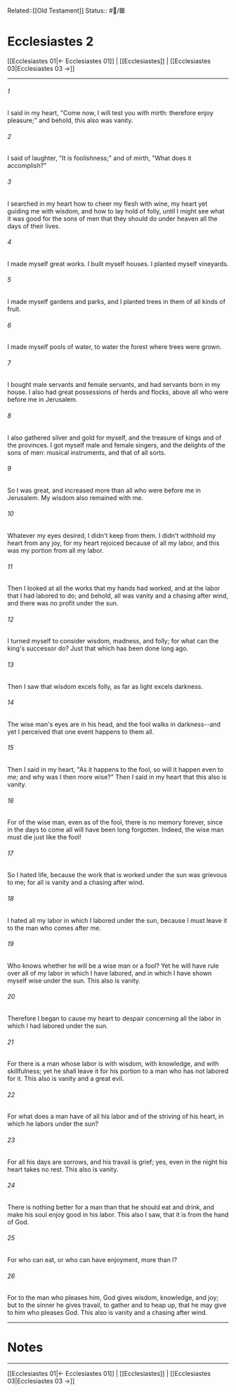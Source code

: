 Related::[[Old Testament]]
Status:: #📖/🟥
# Ecclesiastes 2

[[Ecclesiastes 01|← Ecclesiastes 01]] | [[Ecclesiastes]] | [[Ecclesiastes 03|Ecclesiastes 03 →]]
***



###### 1 
I said in my heart, "Come now, I will test you with mirth: therefore enjoy pleasure;" and behold, this also was vanity. 

###### 2 
I said of laughter, "It is foolishness;" and of mirth, "What does it accomplish?" 

###### 3 
I searched in my heart how to cheer my flesh with wine, my heart yet guiding me with wisdom, and how to lay hold of folly, until I might see what it was good for the sons of men that they should do under heaven all the days of their lives. 

###### 4 
I made myself great works. I built myself houses. I planted myself vineyards. 

###### 5 
I made myself gardens and parks, and I planted trees in them of all kinds of fruit. 

###### 6 
I made myself pools of water, to water the forest where trees were grown. 

###### 7 
I bought male servants and female servants, and had servants born in my house. I also had great possessions of herds and flocks, above all who were before me in Jerusalem. 

###### 8 
I also gathered silver and gold for myself, and the treasure of kings and of the provinces. I got myself male and female singers, and the delights of the sons of men: musical instruments, and that of all sorts. 

###### 9 
So I was great, and increased more than all who were before me in Jerusalem. My wisdom also remained with me. 

###### 10 
Whatever my eyes desired, I didn't keep from them. I didn't withhold my heart from any joy, for my heart rejoiced because of all my labor, and this was my portion from all my labor. 

###### 11 
Then I looked at all the works that my hands had worked, and at the labor that I had labored to do; and behold, all was vanity and a chasing after wind, and there was no profit under the sun. 

###### 12 
I turned myself to consider wisdom, madness, and folly; for what can the king's successor do? Just that which has been done long ago. 

###### 13 
Then I saw that wisdom excels folly, as far as light excels darkness. 

###### 14 
The wise man's eyes are in his head, and the fool walks in darkness--and yet I perceived that one event happens to them all. 

###### 15 
Then I said in my heart, "As it happens to the fool, so will it happen even to me; and why was I then more wise?" Then I said in my heart that this also is vanity. 

###### 16 
For of the wise man, even as of the fool, there is no memory forever, since in the days to come all will have been long forgotten. Indeed, the wise man must die just like the fool! 

###### 17 
So I hated life, because the work that is worked under the sun was grievous to me; for all is vanity and a chasing after wind. 

###### 18 
I hated all my labor in which I labored under the sun, because I must leave it to the man who comes after me. 

###### 19 
Who knows whether he will be a wise man or a fool? Yet he will have rule over all of my labor in which I have labored, and in which I have shown myself wise under the sun. This also is vanity. 

###### 20 
Therefore I began to cause my heart to despair concerning all the labor in which I had labored under the sun. 

###### 21 
For there is a man whose labor is with wisdom, with knowledge, and with skillfulness; yet he shall leave it for his portion to a man who has not labored for it. This also is vanity and a great evil. 

###### 22 
For what does a man have of all his labor and of the striving of his heart, in which he labors under the sun? 

###### 23 
For all his days are sorrows, and his travail is grief; yes, even in the night his heart takes no rest. This also is vanity. 

###### 24 
There is nothing better for a man than that he should eat and drink, and make his soul enjoy good in his labor. This also I saw, that it is from the hand of God. 

###### 25 
For who can eat, or who can have enjoyment, more than I? 

###### 26 
For to the man who pleases him, God gives wisdom, knowledge, and joy; but to the sinner he gives travail, to gather and to heap up, that he may give to him who pleases God. This also is vanity and a chasing after wind.

---
# Notes


***
[[Ecclesiastes 01|← Ecclesiastes 01]] | [[Ecclesiastes]] | [[Ecclesiastes 03|Ecclesiastes 03 →]]
